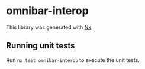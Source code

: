 # omnibar-interop

This library was generated with [Nx](https://nx.dev).

## Running unit tests

Run `nx test omnibar-interop` to execute the unit tests.
